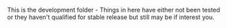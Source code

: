 This is the development folder - Things in here have either not been tested or they haven't qualified for stable release but still may be if interest you.



